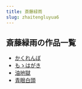 ```yaml
---
title: 斎藤緑雨
slug: zhaitengluyua6
---
```


## 斎藤緑雨の作品一覧

- [かくれんぼ](kakurenbo48)
- [もゝはがき](mohagakic5)
- [油地獄](youdiyuf5)
- [青眼白頭](qingyanbaitoudf)
